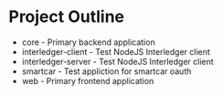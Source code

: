 # Project Outline
* core - Primary backend application
* interledger-client - Test NodeJS Interledger client
* interledger-server - Test NodeJS Interledger client
* smartcar - Test appliction for smartcar oauth
* web - Primary frontend application
